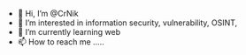 - 👋 Hi, I’m @CrNik
- 👀 I’m interested in information security, vulnerability, OSINT,
- 🌱 I’m currently learning web 
- 📫 How to reach me ..... 
  



 
